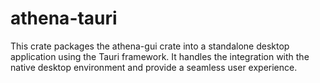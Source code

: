 # athena-tauri

This crate packages the athena-gui crate into a standalone desktop application using the Tauri framework. It handles the integration with the native desktop environment and provide a seamless user experience.